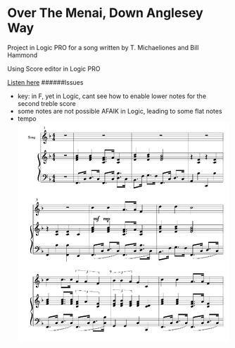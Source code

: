 # Over The Menai, Down Anglesey Way
Project in Logic PRO for a song written by 
T. Michaeliones and Bill Hammond


Using Score editor in Logic PRO

[Listen here](https://github.com/tristian2/OverTheMenaiDownAngleseyWay/blob/main/Over%20The%20Menai%2C%20Down%20Anglesey%20Way.mp3)
######Issues
* key: in F, yet in Logic, cant see how to enable lower notes for the second treble score
* some notes are not possible AFAIK in Logic, leading to some flat notes
* tempo
![alt text](https://github.com/tristian2/OverTheMenaiDownAngleseyWay/blob/main/images/1.png?raw=true)
